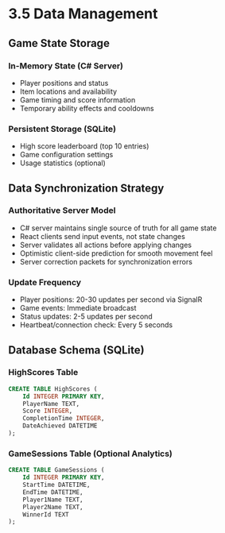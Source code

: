 # 3.5 Data Management

## Game State Storage

### In-Memory State (C# Server)
- Player positions and status
- Item locations and availability  
- Game timing and score information
- Temporary ability effects and cooldowns

### Persistent Storage (SQLite)
- High score leaderboard (top 10 entries)
- Game configuration settings
- Usage statistics (optional)

## Data Synchronization Strategy

### Authoritative Server Model
- C# server maintains single source of truth for all game state
- React clients send input events, not state changes
- Server validates all actions before applying changes
- Optimistic client-side prediction for smooth movement feel
- Server correction packets for synchronization errors

### Update Frequency
- Player positions: 20-30 updates per second via SignalR
- Game events: Immediate broadcast
- Status updates: 2-5 updates per second  
- Heartbeat/connection check: Every 5 seconds

## Database Schema (SQLite)

### HighScores Table
```sql
CREATE TABLE HighScores (
    Id INTEGER PRIMARY KEY,
    PlayerName TEXT,
    Score INTEGER,
    CompletionTime INTEGER,
    DateAchieved DATETIME
);
```

### GameSessions Table (Optional Analytics)
```sql
CREATE TABLE GameSessions (
    Id INTEGER PRIMARY KEY,
    StartTime DATETIME,
    EndTime DATETIME,
    Player1Name TEXT,
    Player2Name TEXT,
    WinnerId TEXT
);
```